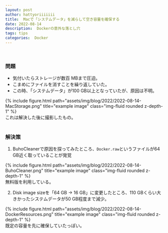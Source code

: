 ```yaml
---
layout: post
author: hattyoriiiiiii
title:  Macで「システムデータ」を減らして空き容量を確保する
date: 2022-08-14
description:  Dockerの意外な落とし穴
tags: tips
categories:  Docker
---
```


<br>

### 問題
- 気付いたらストレージが数百 MBまで圧迫。
- こまめにファイルを消すことを繰り返していた。
- この時、「システムデータ」が100 GB以上となっていたが、原因は不明。

<div class="row">
    <div class="col-sm mt-3 mt-md-0">
        {% include figure.html path="assets/img/blog/2022/2022-08-14-MacStorage.png" title="example image" class="img-fluid rounded z-depth-1" %}
    </div>
</div>
<div class="caption">
    これは解決した後に撮影したもの。
</div>

<br>

### 解決策
1. BuhoCleanerで原因を探ってみたところ、`Docker.raw`というファイルが64 GB近く取っていることが発覚

<div class="row">
    <div class="col-sm mt-3 mt-md-0">
        {% include figure.html path="assets/img/blog/2022/2022-08-14-BuhoCleaner.png" title="example image" class="img-fluid rounded z-depth-1" %}
    </div>
</div>
<div class="caption">
    無料版を利用している。
</div>


2. Disk image sizeを「64 GB → 16 GB」に変更したところ、110 GBくらい大きかったシステムデータが50 GB程度まで減少。

<div class="row">
    <div class="col-sm mt-3 mt-md-0">
        {% include figure.html path="assets/img/blog/2022/2022-08-14-DockerResources.png" title="example image" class="img-fluid rounded z-depth-1" %}
    </div>
</div>
<div class="caption">
    既定の容量を先に確保していたっぽい。
</div>

<br>